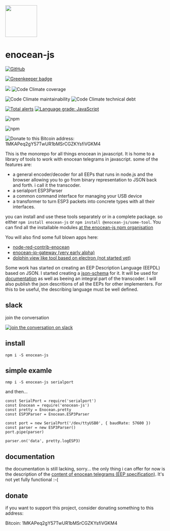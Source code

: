 <img src="resources/images/enocean-js-color.svg" width="100"/>

# enocean-js

[![GitHub](https://img.shields.io/github/license/enocean-js/enocean-js.svg)](https://github.com/enocean-js/enocean-js/blob/master/LICENSE.md)

[![Greenkeeper badge](https://badges.greenkeeper.io/enocean-js/enocean-js.svg)](https://greenkeeper.io/)

[![](https://travis-ci.org/enocean-js/enocean-js.svg?branch=master)](https://travis-ci.org/enocean-js/enocean-js)
![Code Climate coverage](https://img.shields.io/codeclimate/coverage/enocean-js/enocean-js.svg)

![Code Climate maintainability](https://img.shields.io/codeclimate/maintainability/enocean-js/enocean-js.svg)
![Code Climate technical debt](https://img.shields.io/codeclimate/tech-debt/enocean-js/enocean-js.svg)

[![Total alerts](https://img.shields.io/lgtm/alerts/g/enocean-js/enocean-js.svg?logo=lgtm&logoWidth=18)](https://lgtm.com/projects/g/enocean-js/enocean-js/alerts/)
[![Language grade: JavaScript](https://img.shields.io/lgtm/grade/javascript/g/enocean-js/enocean-js.svg?logo=lgtm&logoWidth=18)](https://lgtm.com/projects/g/enocean-js/enocean-js/context:javascript)

![npm](https://img.shields.io/npm/v/enocean-js.svg)

![npm](https://img.shields.io/npm/dt/enocean-js.svg)

![Donate to this Bitcoin address: 1MKAPeq2gY57TwUR1bMSrCGZKYsfiVGKM4](https://img.shields.io/static/v1?label=donate&message=1MKAPeq2gY57TwUR1bMSrCGZKYsfiVGKM4&color=orange&logo=bitcoin)

This is the monorepo for all things enocean in javascript. It is home to a library of tools to work with enocean telegrams in javascript.
some of the features are:

* a general encoder/decoder for all EEPs that runs in node.js and the browser allowing you to go from binary representation to JSON back and forth. i call it the transcoder.
* a serialport ESP3Parser
* a common command interface for managing your USB device
* a transformer to turn ESP3 packets into concrete types with all their interfaces.

you can install and use these tools separately or in a complete package. so either `npm install enocean-js` or `npm install @enocean-js/some-tool`.
You can find all the installable modules [at the enocean-js npm organisation](https://www.npmjs.com/settings/enocean-js/packages)


You will also find some full blown apps here:

* [node-red-contrib-enocean](packages/node-red-contrib-enocean)
* [enocean-ip-gateway (very early alpha)](packages/enocean-ip-gateway)
* [dolphin view like tool based on electron (not started yet)](packages/octopus-view)

Some work has started on creating an EEP Description Language (EEPDL) based on JSON. I started creating a [json-schema](https://github.com/enocean-js/enocean-js/tree/master/docs/schema) for it. It will be used for [documentation](resources/enocean-specification/Enocean%20Equipment%20Profiles) as well as beeing an integral part of the transcoder.
I will also publish the json descritions of all the EEPs for other implementers. For this to be useful, the describing language must be well defined.

## slack

join the conversation

[![join the conversation on slack](https://cdn.brandfolder.io/5H442O3W/as/pl546j-7le8zk-5guop3/Slack_RGB.png?height=64)](https://join.slack.com/t/enocean-js/shared_invite/enQtNTE0MzU2OTE1ODc2LTgzYTdhNDJkZWE3ZDk1MzVmYzk0NzcwZGVkMjNiMzg3MTU2MGNlNjEwYWVjNWNjYTcwZTNiOTdkZjk0NmYyOTU)

## install

    npm i -S enocean-js

## simple examle

    nmp i -S enocean-js serialport

and then...

    const SerialPort = require('serialport')
    const Enocean = require('enocean-js')
    const pretty = Enocean.pretty
    const ESP3Parser = Enocean.ESP3Parser

    const port = new SerialPort('/dev/ttyUSB0', { baudRate: 57600 })
    const parser = new ESP3Parser()
    port.pipe(parser)

    parser.on('data', pretty.logESP3)

## documentation

the documentation is still lacking, sorry... the only thing i can offer for now is the description of the [content of enocean telegrams (EEP specification)](https://enocean-js.github.io/enocean-js/?eep=a5-02-01). It's not yet fully functional :-(

## donate

if you want to support this project, consider donating something to this address:

Bitcoin: 1MKAPeq2gY57TwUR1bMSrCGZKYsfiVGKM4
